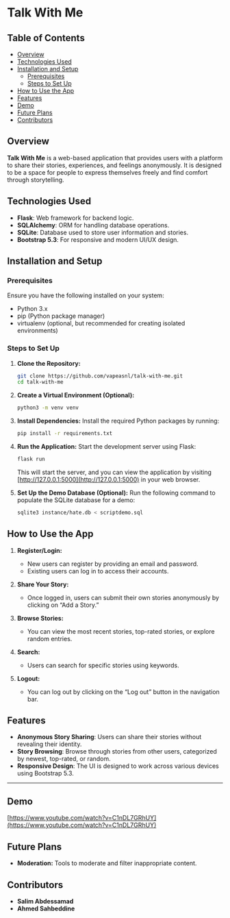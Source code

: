 # Talk With Me

## Table of Contents
- [Overview](#overview)
- [Technologies Used](#technologies-used)
- [Installation and Setup](#installation-and-setup)
  - [Prerequisites](#prerequisites)
  - [Steps to Set Up](#steps-to-set-up)
- [How to Use the App](#how-to-use-the-app)
- [Features](#features)
- [Demo](#demo)
- [Future Plans](#future-plans)
- [Contributors](#contributors)

## Overview
**Talk With Me** is a web-based application that provides users with a platform to share their stories, experiences, and feelings anonymously. It is designed to be a space for people to express themselves freely and find comfort through storytelling.

## Technologies Used
- **Flask**: Web framework for backend logic.
- **SQLAlchemy**: ORM for handling database operations.
- **SQLite**: Database used to store user information and stories.
- **Bootstrap 5.3**: For responsive and modern UI/UX design.

## Installation and Setup

### Prerequisites
Ensure you have the following installed on your system:
- Python 3.x
- pip (Python package manager)
- virtualenv (optional, but recommended for creating isolated environments)

### Steps to Set Up
1. **Clone the Repository:**
   ```bash
   git clone https://github.com/vapeasnl/talk-with-me.git
   cd talk-with-me
   ```

2. **Create a Virtual Environment (Optional):**
   ```bash
   python3 -m venv venv
   ```

3. **Install Dependencies:**
   Install the required Python packages by running:
   ```bash
   pip install -r requirements.txt
   ```

4. **Run the Application:**
   Start the development server using Flask:
   ```bash
   flask run
   ```

   This will start the server, and you can view the application by visiting [http://127.0.0.1:5000](http://127.0.0.1:5000) in your web browser.

5. **Set Up the Demo Database (Optional):**
    Run the following command to populate the SQLite database for a demo:
   ```bash
   sqlite3 instance/hate.db < scriptdemo.sql
   ```



## How to Use the App
1. **Register/Login:**
   - New users can register by providing an email and password.
   - Existing users can log in to access their accounts.

2. **Share Your Story:**
   - Once logged in, users can submit their own stories anonymously by clicking on “Add a Story.”

3. **Browse Stories:**
   - You can view the most recent stories, top-rated stories, or explore random entries.

4. **Search:**
   - Users can search for specific stories using keywords.

5. **Logout:**
   - You can log out by clicking on the “Log out” button in the navigation bar.

## Features
- **Anonymous Story Sharing**: Users can share their stories without revealing their identity.
- **Story Browsing**: Browse through stories from other users, categorized by newest, top-rated, or random.
- **Responsive Design**: The UI is designed to work across various devices using Bootstrap 5.3.

---

## Demo

[https://www.youtube.com/watch?v=C1nDL7GRhUY](https://www.youtube.com/watch?v=C1nDL7GRhUY)

## Future Plans
- **Moderation:** Tools to moderate and filter inappropriate content.

## Contributors
- **Salim Abdessamad**
- **Ahmed Sahbeddine**

